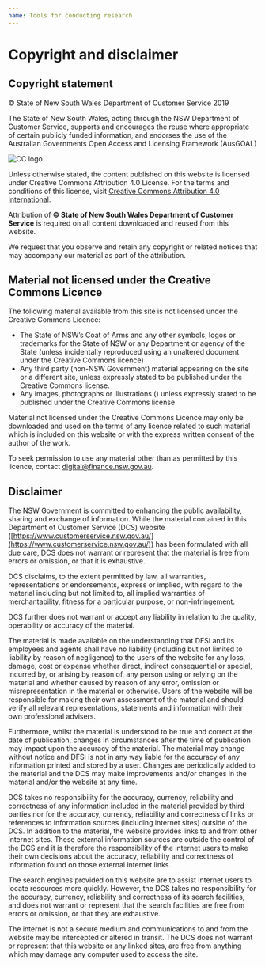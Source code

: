 ```yaml
---
name: Tools for conducting research
---
```

# Copyright and disclaimer #
## Copyright statement ##

&copy; State of New South Wales Department of Customer Service 2019

The State of New South Wales, acting through the NSW Department of Customer Service, supports and encourages the reuse where appropriate of certain publicly funded information, and endorses the use of the Australian Governments Open Access and Licensing Framework (AusGOAL)

![CC logo](https://licensebuttons.net/l/by/4.0/88x31.png)

Unless otherwise stated, the content published on this website is licensed under Creative Commons Attribution 4.0 License. For the terms and conditions of this license, visit [Creative Commons Attribution 4.0 International](https://creativecommons.org/licenses/by/4.0/legalcode).

Attribution of **&copy; State of New South Wales Department of Customer Service** is required on all content downloaded and reused from this website.

We request that you observe and retain any copyright or related notices that may accompany our material as part of the attribution. 

## Material not licensed under the Creative Commons Licence #

The following material available from this site is not licensed under the Creative Commons Licence: 
- The State of NSW’s Coat of Arms and any other symbols, logos or trademarks for the State of NSW or any Department or agency of the State (unless incidentally reproduced using an unaltered document under the Creative Commons licence)
- Any third party (non-NSW Government) material appearing on the site or a different site, unless expressly stated to be published under the Creative Commons license.
- Any images, photographs or illustrations () unless expressly stated to be published under the Creative Commons license

Material not licensed under the Creative Commons Licence may only be downloaded and used on the terms of any licence related to such material which is included on this website or with the express written consent of the author of the work.

To seek permission to use any material other than as permitted by this licence, contact [digital@finance.nsw.gov.au](mailto:digital@finance.nsw.gov.au).

## Disclaimer ##

The NSW Government is committed to enhancing the public availability, sharing and exchange of information. While the material contained in this Department of Customer Service (DCS) website ([https://www.customerservice.nsw.gov.au/](https://www.customerservice.nsw.gov.au/)) has been formulated with all due care, DCS does not warrant or represent that the material is free from errors or omission, or that it is exhaustive.

DCS disclaims, to the extent permitted by law, all warranties, representations or endorsements, express or implied, with regard to the material including but not limited to, all implied warranties of merchantability, fitness for a particular purpose, or non-infringement. 

DCS further does not warrant or accept any liability in relation to the quality, operability or accuracy of the material.

The material is made available on the understanding that DFSI and its employees and agents shall have no liability (including but not limited to liability by reason of negligence) to the users of the website for any loss, damage, cost or expense whether direct, indirect consequential or special, incurred by, or arising by reason of, any person using or relying on the material and whether caused by reason of any error, omission or misrepresentation in the material or otherwise. Users of the website will be responsible for making their own assessment of the material and should verify all relevant representations, statements and information with their own professional advisers. 

Furthermore, whilst the material is understood to be true and correct at the date of publication, changes in circumstances after the time of publication may impact upon the accuracy of the material. The material may change without notice and DFSI is not in any way liable for the accuracy of any information printed and stored by a user. Changes are periodically added to the material and the DCS may make improvements and/or changes in the material and/or the website at any time.

DCS takes no responsibility for the accuracy, currency, reliability and correctness of any information included in the material provided by third parties nor for the accuracy, currency, reliability and correctness of links or references to information sources (including internet sites) outside of the DCS. In addition to the material, the website provides links to and from other internet sites. These external information sources are outside the control of the DCS and it is therefore the responsibility of the internet users to make their own decisions about the accuracy, reliability and correctness of information found on those external internet links.

The search engines provided on this website are to assist internet users to locate resources more quickly. However, the DCS takes no responsibility for the accuracy, currency, reliability and correctness of its search facilities, and does not warrant or represent that the search facilities are free from errors or omission, or that they are exhaustive. 

The internet is not a secure medium and communications to and from the website may be intercepted or altered in transit. The DCS does not warrant or represent that this website or any linked sites, are free from anything which may damage any computer used to access the site. 
